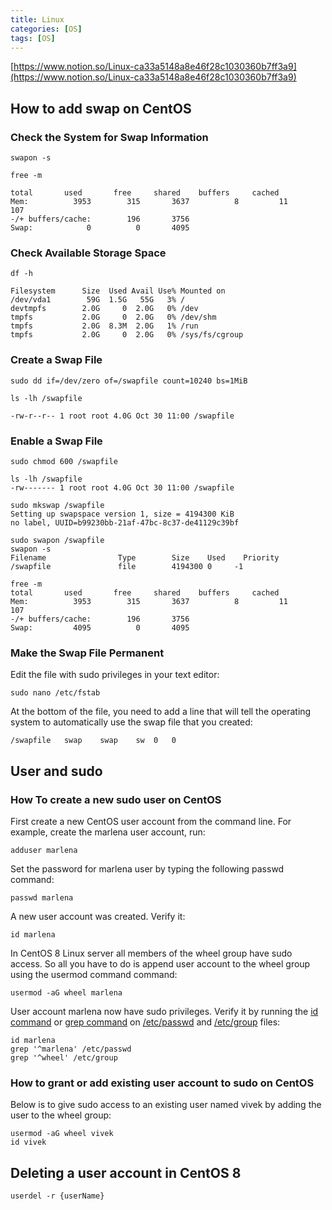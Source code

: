 ```yaml
---
title: Linux
categories: [OS]
tags: [OS]
---
```


[https://www.notion.so/Linux-ca33a5148a8e46f28c1030360b7ff3a9](https://www.notion.so/Linux-ca33a5148a8e46f28c1030360b7ff3a9)


## How to add swap on CentOS


### Check the System for Swap Information


```shell
swapon -s
```


```shell
free -m

total       used       free     shared    buffers     cached
Mem:          3953        315       3637          8         11        107
-/+ buffers/cache:        196       3756
Swap:            0          0       4095
```


### Check Available Storage Space


```shell
df -h

Filesystem      Size  Used Avail Use% Mounted on
/dev/vda1        59G  1.5G   55G   3% /
devtmpfs        2.0G     0  2.0G   0% /dev
tmpfs           2.0G     0  2.0G   0% /dev/shm
tmpfs           2.0G  8.3M  2.0G   1% /run
tmpfs           2.0G     0  2.0G   0% /sys/fs/cgroup
```


### Create a Swap File


```shell
sudo dd if=/dev/zero of=/swapfile count=10240 bs=1MiB
```


```shell
ls -lh /swapfile

-rw-r--r-- 1 root root 4.0G Oct 30 11:00 /swapfile
```


### Enable a Swap File


```shell
sudo chmod 600 /swapfile

ls -lh /swapfile
-rw------- 1 root root 4.0G Oct 30 11:00 /swapfile

sudo mkswap /swapfile
Setting up swapspace version 1, size = 4194300 KiB
no label, UUID=b99230bb-21af-47bc-8c37-de41129c39bf

sudo swapon /swapfile
swapon -s
Filename                Type        Size    Used    Priority
/swapfile               file        4194300 0     -1

free -m
total       used       free     shared    buffers     cached
Mem:          3953        315       3637          8         11        107
-/+ buffers/cache:        196       3756
Swap:         4095          0       4095
```


### Make the Swap File Permanent


Edit the file with sudo privileges in your text editor:


```shell
sudo nano /etc/fstab
```


At the bottom of the file, you need to add a line that will tell the operating system to automatically use the swap file that you created:


```shell
/swapfile   swap    swap    sw  0   0
```


## User and sudo


### **How To create a new sudo user on CentOS**


First create a new CentOS user account from the command line. For example, create the marlena user account, run:


```shell
adduser marlena
```


Set the password for marlena user by typing the following passwd command:


```shell
passwd marlena
```


A new user account was created. Verify it:


```shell
id marlena
```


In CentOS 8 Linux server all members of the wheel group have sudo access. So all you have to do is append user account to the wheel group using the usermod command command:


```shell
usermod -aG wheel marlena
```


User account marlena now have sudo privileges. Verify it by running the [id command](https://www.cyberciti.biz/faq/unix-linux-id-command-examples-usage-syntax/) or [grep command](https://www.cyberciti.biz/faq/howto-use-grep-command-in-linux-unix/) on [/etc/passwd](https://www.cyberciti.biz/faq/understanding-etcpasswd-file-format/) and [/etc/group](https://www.cyberciti.biz/faq/understanding-etcgroup-file/) files:


```shell
id marlena
grep '^marlena' /etc/passwd
grep '^wheel' /etc/group
```


### **How to grant or add existing user account to sudo on CentOS**


Below is to give sudo access to an existing user named vivek by adding the user to the wheel group:


```shell
usermod -aG wheel vivek
id vivek
```


## **Deleting a user account in CentOS 8**


```shell
userdel -r {userName}
```

